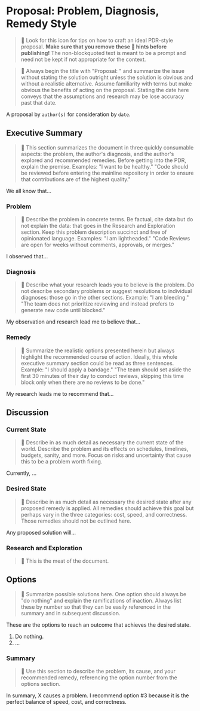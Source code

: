 # Proposal: Problem, Diagnosis, Remedy Style

> 🚧 Look for this icon for tips on how to craft an ideal PDR-style proposal. **Make sure that you remove these 🚧 hints before publishing!** The non-blockquoted text is meant to be a prompt and need not be kept if not appropriate for the context.

> 🚧 Always begin the title with "Proposal: " and summarize the issue without stating the solution outright unless the solution is obvious and without a realistic alternative. Assume familiarity with terms but make obvious the benefits of acting on the proposal. Stating the date here conveys that the assumptions and research may be lose accuracy past that date.

A proposal by `author(s)` for consideration by `date`.

## Executive Summary

> 🚧 This section summarizes the document in three quickly consumable aspects: the problem, the author's diagnosis, and the author's explored and recommended remedies. Before getting into the PDR, explain the premise. Examples: "I want to be healthy." "Code should be reviewed before entering the mainline repository in order to ensure that contributions are of the highest quality."

We all know that…

### Problem

> 🚧 Describe the problem in concrete terms. Be factual, cite data but do not explain the data: that goes in the Research and Exploration section. Keep this problem description succinct and free of opinionated language. Examples: "I am lightheaded." "Code Reviews are open for weeks without comments, approvals, or merges."

I observed that…

### Diagnosis

> 🚧 Describe what your research leads you to believe is the problem. Do not describe secondary problems or suggest resolutions to individual diagnoses: those go in the other sections. Example: "I am bleeding." "The team does not prioritize reviewing and instead prefers to generate new code until blocked."

My observation and research lead me to believe that…

### Remedy

> 🚧 Summarize the realistic options presented herein but always highlight the recommended course of action. Ideally, this whole executive summary section could be read as three sentences. Example: "I should apply a bandage." "The team should set aside the first 30 minutes of their day to conduct reviews, skipping this time block only when there are no reviews to be done."

My research leads me to recommend that…

## Discussion

### Current State

> 🚧 Describe in as much detail as necessary the current state of the world. Describe the problem and its effects on schedules, timelines, budgets, sanity, and more. Focus on risks and uncertainty that cause this to be a problem worth fixing.

Currently, …

### Desired State

> 🚧 Describe in as much detail as necessary the desired state after any proposed remedy is applied. All remedies should achieve this goal but perhaps vary in the three categories: cost, speed, and correctness. Those remedies should not be outlined here.

Any proposed solution will…

### Research and Exploration

> 🚧 This is the meat of the document. 

## Options

> 🚧 Summarize possible solutions here. One option should always be "do nothing" and explain the ramifications of inaction. Always list these by number so that they can be easily referenced in the summary and in subsequent discussion. 

These are the options to reach an outcome that achieves the desired state.

1. Do nothing.
2. …

### Summary

> 🚧 Use this section to describe the problem, its cause, and your recommended remedy, referencing the option number from the options section.

In summary, X causes a problem. I recommend option #3 because it is the perfect balance of speed, cost, and correctness.
